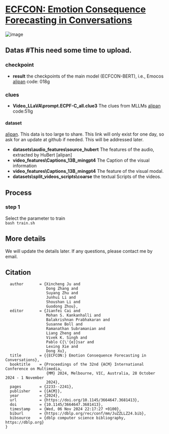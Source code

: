 # [ECFCON: Emotion Consequence Forecasting in Conversations](https://dl.acm.org/doi/10.1145/3664647.3681413)

![image](https://github.com/user-attachments/assets/3a8e0491-01c9-4200-b795-ef44595b3120)

## Datas #This need some time to upload.
### checkpoint
* **result** the checkpoints of the main model (ECFCON-BERT), i.e., Emocos [alipan](https://www.alipan.com/s/eR9amtnccpP) code: 018g
### clues 
* **Video_LLaVA\prompt.ECPF-C_all.clue3** The clues from MLLMs   [alipan](https://www.alipan.com/s/SNNS1RbTrgm) code:51lg
#### dataset 
[alipan](https://www.alipan.com/t/iMz9xxHGSI4egkZmLFF6). This data is too large to share.
This link will only exist for one day, so ask for an update at github if needed. This will be addressed later.
* **datasets\audio_features\source_hubert** The features of the audio, extracted by HuBert [alipan]
* **video_features\Captions_13B_mingpt4**  The Caption of the visual information
* **video_features\Captions_13B_mingpt4** The feature of the visual modal.
* **datasets\split_videos_scripts\coarse** the textual Scripts of the videos.   
   

## Process
### step 1
Select the parameter to train  
``` bash train.sh ```

## More details 
We will update the details later. If any questions, please contact me by email.
## Citation
``` @inproceedings{DBLP:conf/mm/JuZZLLZ24,
  author       = {Xincheng Ju and
                  Dong Zhang and
                  Suyang Zhu and
                  Junhui Li and
                  Shoushan Li and
                  Guodong Zhou},
  editor       = {Jianfei Cai and
                  Mohan S. Kankanhalli and
                  Balakrishnan Prabhakaran and
                  Susanne Boll and
                  Ramanathan Subramanian and
                  Liang Zheng and
                  Vivek K. Singh and
                  Pablo C{\'{e}}sar and
                  Lexing Xie and
                  Dong Xu},
  title        = {{ECFCON:} Emotion Consequence Forecasting in Conversations},
  booktitle    = {Proceedings of the 32nd {ACM} International Conference on Multimedia,
                  {MM} 2024, Melbourne, VIC, Australia, 28 October 2024 - 1 November
                  2024},
  pages        = {2233--2241},
  publisher    = {{ACM}},
  year         = {2024},
  url          = {https://doi.org/10.1145/3664647.3681413},
  doi          = {10.1145/3664647.3681413},
  timestamp    = {Wed, 06 Nov 2024 22:17:27 +0100},
  biburl       = {https://dblp.org/rec/conf/mm/JuZZLLZ24.bib},
  bibsource    = {dblp computer science bibliography, https://dblp.org}
}
```
